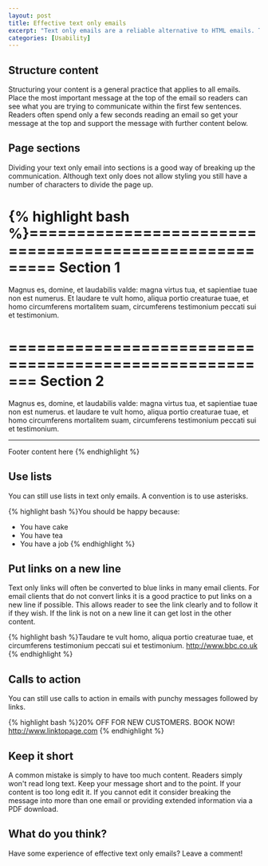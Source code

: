 ```yaml
--- 
layout: post
title: Effective text only emails
excerpt: "Text only emails are a reliable alternative to HTML emails. They work in any email client and can be read by all. Here are some tips on how to make text only emails more user friendly. "
categories: [Usability]
---
```

## Structure content

Structuring your content is a general practice that applies to all emails. Place the most important message at the top of the email so readers can see what you are trying to communicate within the first few sentences. Readers often spend only a few seconds reading an email so get your message at the top and support the message with further content below. 

## Page sections

Dividing your text only email into sections is a good way of breaking up the communication. Although text only does not allow styling you still have a number of characters to divide the page up.  

{% highlight bash %}=======================================================
Section 1
=======================================================
Magnus es, domine, et laudabilis valde: magna virtus tua, et 
sapientiae tuae non est numerus. Et laudare te vult homo, aliqua
portio creaturae tuae, et homo circumferens mortalitem suam, 
circumferens testimonium peccati sui et testimonium.

=======================================================
Section 2
=======================================================
Magnus es, domine, et laudabilis valde: magna virtus tua,
et sapientiae tuae non est numerus. et laudare te vult homo, 
aliqua portio creaturae tuae, et homo circumferens mortalitem 
suam, circumferens testimonium peccati sui et testimonium.

*******************************************************
Footer content here
{% endhighlight %}

## Use lists

You can still use lists in text only emails. A convention is to use asterisks. 

{% highlight bash %}You should be happy because:
* You have cake
* You have tea
* You have a job
{% endhighlight %}

## Put links on a new line

Text only links will often be converted to blue links in many email clients. For email clients that do not convert links it is a good practice to put links on a new line if possible. This allows reader to see the link clearly and to follow it if they wish. If the link is not on a new line it can get lost in the other content.  

{% highlight bash %}Taudare te vult homo, aliqua portio creaturae tuae, et  
circumferens testimonium peccati sui et testimonium.
http://www.bbc.co.uk
{% endhighlight %}

## Calls to action

You can still use calls to action in emails with punchy messages followed by links. 

{% highlight bash %}20% OFF FOR NEW CUSTOMERS. BOOK NOW!
http://www.linktopage.com
{% endhighlight %}

## Keep it short

A common mistake is simply to have too much content. Readers simply won't read long text. Keep your message short and to the point. If your content is too long edit it. If you cannot edit it consider breaking the message into more than one email or providing extended information via a PDF download. 

## What do you think?

Have some experience of effective text only emails? Leave a comment!
